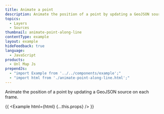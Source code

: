 ```yaml
---
title: Animate a point
description: Animate the position of a point by updating a GeoJSON source on each frame.
topics:
  - Layers
  - Sources
thumbnail: animate-point-along-line
contentType: example
layout: example
hideFeedback: true
language:
  - JavaScript
products:
  - Unl Map Js
prependJs:
  - "import Example from '../../components/example';"
  - "import html from './animate-point-along-line.html';"
---
```


Animate the position of a point by updating a GeoJSON source on each frame.

{{ <Example html={html} {...this.props} /> }}
